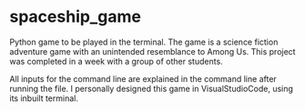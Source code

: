 # spaceship_game
Python game to be played in the terminal. The game is a science fiction adventure game with an unintended resemblance to Among Us. This project was completed in a week with a group of other students.

All inputs for the command line are explained in the command line after running the file. I personally designed this game in VisualStudioCode, using its inbuilt terminal.
